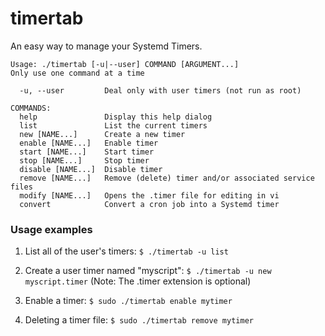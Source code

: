 # timertab

An easy way to manage your Systemd Timers.

```
Usage: ./timertab [-u|--user] COMMAND [ARGUMENT...]
Only use one command at a time

  -u, --user         Deal only with user timers (not run as root)

COMMANDS:
  help               Display this help dialog
  list               List the current timers
  new [NAME...]      Create a new timer
  enable [NAME...]   Enable timer
  start [NAME...]    Start timer
  stop [NAME...]     Stop timer
  disable [NAME...]  Disable timer
  remove [NAME...]   Remove (delete) timer and/or associated service files
  modify [NAME...]   Opens the .timer file for editing in vi
  convert            Convert a cron job into a Systemd timer
```

### Usage examples

1. List all of the user's timers:
   `$ ./timertab -u list`

2. Create a user timer named "myscript":
   `$ ./timertab -u new myscript.timer`  (Note: The .timer extension is optional)

3. Enable a timer:
   `$ sudo ./timertab enable mytimer`

4. Deleting a timer file:
   `$ sudo ./timertab remove mytimer`
